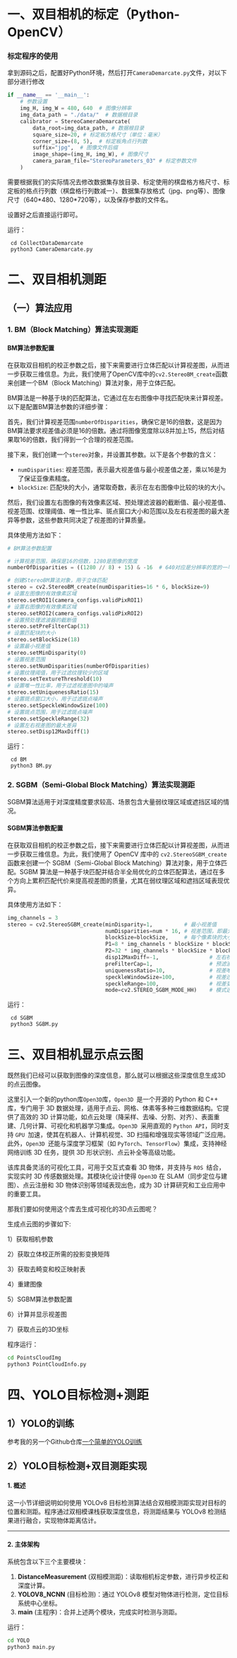 

# 一、双目相机的标定（Python-OpenCV）

### 标定程序的使用

拿到源码之后，配置好Python环境，然后打开`CameraDemarcate.py`文件，对以下部分进行修改

```Python
if __name__ == '__main__':
    # 参数设置
    img_H, img_W = 480, 640  # 图像分辨率
    img_data_path = "./data/"  # 数据根目录
    calibrator = StereoCameraDemarcate(
        data_root=img_data_path, # 数据根目录
        square_size=20, # 标定板方格尺寸（单位：毫米）
        corner_size=(8, 5),  # 标定板角点行列数
        suffix="jpg",  # 图像文件后缀
        image_shape=(img_H, img_W), # 图像尺寸
        camera_param_file="StereoParameters_03" # 标定参数文件
    )
```

需要根据我们的实际情况去修改数据集存放目录、标定使用的棋盘格方格尺寸、标定板的格点行列数（棋盘格行列数减一）、数据集存放格式（jpg、png等）、图像尺寸（640*480、1280\*720等），以及保存参数的文件名。

设置好之后直接运行即可。

运行：

```
 cd CollectDataDemarcate
 python3 CameraDemarcate.py
```

# 二、双目相机测距

## （一）算法应用

### 1. BM（Block Matching）算法实现测距

#### BM算法参数配置

在获取双目相机的校正参数之后，接下来需要进行立体匹配以计算视差图，从而进一步获取三维信息。为此，我们使用了OpenCV库中的`cv2.StereoBM_create`函数来创建一个BM（Block Matching）算法对象，用于立体匹配。

BM算法是一种基于块的匹配算法，它通过在左右图像中寻找匹配块来计算视差。以下是配置BM算法参数的详细步骤：

首先，我们计算视差范围`numberOfDisparities`，确保它是16的倍数，这是因为BM算法要求视差值必须是16的倍数。通过将图像宽度除以8并加上15，然后对结果取16的倍数，我们得到一个合理的视差范围。

接下来，我们创建一个`stereo`对象，并设置其参数。以下是各个参数的含义：

- `numDisparities`: 视差范围，表示最大视差值与最小视差值之差，乘以16是为了保证亚像素精度。
- `blockSize`: 匹配块的大小，通常取奇数，表示在左右图像中比较的块的大小。

然后，我们设置左右图像的有效像素区域、预处理滤波器的截断值、最小视差值、视差范围、纹理阈值、唯一性比率、斑点窗口大小和范围以及左右视差图的最大差异等参数，这些参数共同决定了视差图的计算质量。

具体使用方法如下：

```Python
# BM算法参数配置

# 计算视差范围，确保是16的倍数，1280是图像的宽度
numberOfDisparities = ((1280 // 8) + 15) & -16  # 640对应是分辨率的宽的一半，这里除以8是为了减少计算量，然后加15并取16的倍数是为了确保视差范围足够

# 创建StereoBM算法对象，用于立体匹配
stereo = cv2.StereoBM_create(numDisparities=16 * 6, blockSize=9)  
# 设置左图像的有效像素区域
stereo.setROI1(camera_configs.validPixROI1)
# 设置右图像的有效像素区域
stereo.setROI2(camera_configs.validPixROI2)
# 设置预处理滤波器的截断值
stereo.setPreFilterCap(31)
# 设置匹配块的大小
stereo.setBlockSize(18)
# 设置最小视差值
stereo.setMinDisparity(0)
# 设置视差范围
stereo.setNumDisparities(numberOfDisparities)
# 设置纹理阈值，用于过滤纹理较少的区域
stereo.setTextureThreshold(10)
# 设置唯一性比率，用于过滤视差图中的噪声
stereo.setUniquenessRatio(15)
# 设置斑点窗口大小，用于过滤斑点噪声
stereo.setSpeckleWindowSize(100)
# 设置斑点范围，用于过滤斑点噪声
stereo.setSpeckleRange(32)
# 设置左右视差图的最大差异
stereo.setDisp12MaxDiff(1)
```

运行：

```
 cd BM
 python3 BM.py
```

### 2. SGBM（Semi-Global Block Matching）算法实现测距

SGBM算法适用于对深度精度要求较高、场景包含大量弱纹理区域或遮挡区域的情况。

#### SGBM算法参数配置

在获取双目相机的校正参数之后，接下来需要进行立体匹配以计算视差图，从而进一步获取三维信息。为此，我们使用了 OpenCV 库中的 `cv2.StereoSGBM_create` 函数来创建一个 SGBM（Semi-Global Block Matching）算法对象，用于立体匹配。SGBM 算法是一种基于块匹配并结合半全局优化的立体匹配算法，通过在多个方向上累积匹配代价来提高视差图的质量，尤其在弱纹理区域和遮挡区域表现优异。

具体使用方法如下：

```Python
img_channels = 3
stereo = cv2.StereoSGBM_create(minDisparity=1,			# 最小视差值
                               numDisparities=num * 16, # 视差范围，即最大视差值与最小视差值之差，必须是16的倍数
                               blockSize=blockSize, 	# 每个像素块的大小，必须是奇数
                               P1=8 * img_channels * blockSize * blockSize, 	# 视差平滑度约束项1
                               P2=32 * img_channels * blockSize * blockSize,    # 视差平滑度约束项2
                               disp12MaxDiff=-1, 				# 左右视差图的最大容许差异
                               preFilterCap=1, 					# 预滤波器窗口大小
                               uniquenessRatio=10,  			# 视差唯一性百分比
                               speckleWindowSize=100, 			# 视差连通区域大小
                               speckleRange=100,    			# 视差变化范围
                               mode=cv2.STEREO_SGBM_MODE_HH)    # 模式选择
```

运行：

```
 cd SGBM
 python3 SGBM.py
```

# 三、双目相机显示点云图

既然我们已经可以获取到图像的深度信息，那么就可以根据这些深度信息生成3D的点云图像。

这里引入一个新的python库`Open3D`库，`Open3D `是一个开源的 Python 和 C++ 库，专门用于 3D 数据处理，适用于点云、网格、体素等多种三维数据结构。它提供了高效的 3D 计算功能，如点云处理（降采样、去噪、分割、对齐）、表面重建、几何计算、可视化和机器学习集成。`Open3D `采用直观的 `Python API`，同时支持 `GPU `加速，使其在机器人、计算机视觉、3D 扫描和增强现实等领域广泛应用。此外，`Open3D `还能与深度学习框架（如 `PyTorch`、`TensorFlow`）集成，支持神经网络训练 3D 任务，提供 3D 形状识别、点云补全等高级功能。

该库具备灵活的可视化工具，可用于交互式查看 3D 物体，并支持与 `ROS `结合，实现实时 3D 传感数据处理。其模块化设计使得 `Open3D` 在 SLAM（同步定位与建图）、点云注册和 3D 物体识别等领域表现出色，成为 3D 计算研究和工业应用中的重要工具。

那我们要如何使用这个库去生成可视化的3D点云图呢？

生成点云图的步骤如下:

1）获取相机参数

2）获取立体校正所需的投影变换矩阵

3）获取去畸变和校正映射表

4）重建图像

5）SGBM算法参数配置

6）计算并显示视差图

7）获取点云的3D坐标

程序运行：

```bash
cd PointsCloudImg
python3 PointCloudInfo.py
```

# 四、YOLO目标检测+测距

## 1）YOLO的训练

参考我的另一个Github仓库[一个简单的YOLO训练](https://github.com/LeurDeLis/Simple-use-example-of-YOLOV8.git)

## 2）YOLO目标检测+双目测距实现

#### 1. 概述

这一小节详细说明如何使用 YOLOv8 目标检测算法结合双相模测距实现对目标的位置和测距。程序通过双相模课栈获取深度信息，将测距结果与 YOLOv8 检测结果进行融合，实现物体距离估计。

------

#### 2. 主体架构

系统包含以下三个主要模块：

1. **DistanceMeasurement** (双相模测距)：读取相机标定参数，进行异步校正和深度计算。
2. **YOLOV8_NCNN** (目标检测)：通过 YOLOv8 模型对物体进行检测，定位目标系统中心坐标。
3. **main** (主程序)：合并上述两个模块，完成实时检测与测距。

运行：

```bash
cd YOLO
python3 main.py
```

